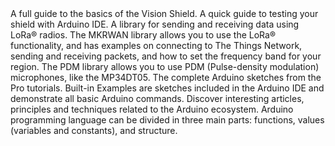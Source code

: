 <EssentialsColumn title="First Steps">
    <EssentialElement link="/tutorials/portenta-vision-shield/user-manual" title="User Manual" type="getting-started">
        A full guide to the basics of the Vision Shield.
    </EssentialElement>
    <EssentialElement link="/tutorials/portenta-vision-shield/getting-started-camera" title="Quickstart Guide" type="getting-started">
        A quick guide to testing your shield with Arduino IDE.
    </EssentialElement>   
</EssentialsColumn>

<EssentialsColumn title="Suggested Libraries">
<EssentialElement title="LoRa®" type="library" link="https://github.com/sandeepmistry/arduino-LoRa">
    A library for sending and receiving data using LoRa® radios.
  </EssentialElement>

  <EssentialElement title="MKRWAN" type="library" link="https://www.arduino.cc/en/Reference/MKRWAN">
The MKRWAN library allows you to use the LoRa® functionality, and has examples on connecting to The Things Network, sending and receiving packets, and how to set the frequency band for your region.
  </EssentialElement>

  <EssentialElement title="PDM" type="library" link="https://www.arduino.cc/en/Reference/PDM">
The PDM library allows you to use PDM (Pulse-density modulation) microphones, like the MP34DT05.
  </EssentialElement>

  <EssentialElement link="https://github.com/arduino-libraries/Arduino_Pro_Tutorials" title="Arduino Pro Tutorials" type="library">
        The complete Arduino sketches from the Pro tutorials.     
</EssentialElement>

</EssentialsColumn>

<EssentialsColumn title="Arduino Basics">
    <EssentialElement link="https://www.arduino.cc/en/Tutorial/BuiltInExamples" title="Built-in Examples" type="resource">
        Built-in Examples are sketches included in the Arduino IDE and demonstrate all basic Arduino commands. 
    </EssentialElement>
    <EssentialElement link="/learn" title="Learn" type="resource">
        Discover interesting articles, principles and techniques related to the Arduino ecosystem.
    </EssentialElement>
    <EssentialElement link="https://www.arduino.cc/reference/en/" title="Language Reference" type="resource">
        Arduino programming language can be divided in three main parts: functions, values (variables and constants), and structure.
    </EssentialElement>
</EssentialsColumn>